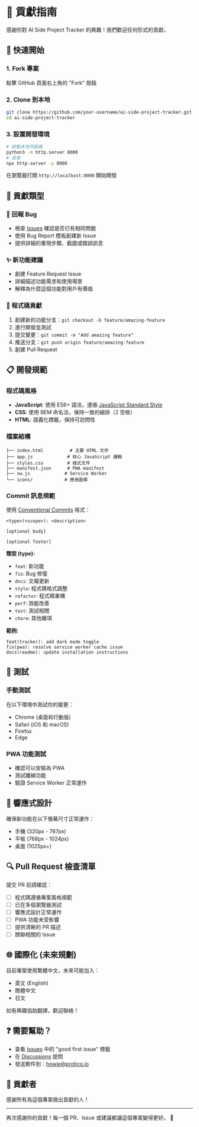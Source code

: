 # 🤝 貢獻指南

感謝你對 AI Side Project Tracker 的興趣！我們歡迎任何形式的貢獻。

## 🚀 快速開始

### 1. Fork 專案
點擊 GitHub 頁面右上角的 "Fork" 按鈕

### 2. Clone 到本地
```bash
git clone https://github.com/your-username/ai-side-project-tracker.git
cd ai-side-project-tracker
```

### 3. 設置開發環境
```bash
# 啟動本地伺服器
python3 -m http.server 8000
# 或者
npx http-server -p 8000
```

在瀏覽器打開 `http://localhost:8000` 開始開發

## 📝 貢獻類型

### 🐛 回報 Bug
- 檢查 [Issues](https://github.com/your-username/ai-side-project-tracker/issues) 確認是否已有相同問題
- 使用 Bug Report 模板創建新 Issue
- 提供詳細的重現步驟、截圖或錯誤訊息

### ✨ 新功能建議
- 創建 Feature Request Issue
- 詳細描述功能需求和使用場景
- 解釋為什麼這個功能對用戶有價值

### 🔧 程式碼貢獻
1. 創建新的功能分支：`git checkout -b feature/amazing-feature`
2. 進行開發並測試
3. 提交變更：`git commit -m "Add amazing feature"`
4. 推送分支：`git push origin feature/amazing-feature`
5. 創建 Pull Request

## 📋 開發規範

### 程式碼風格
- **JavaScript**: 使用 ES6+ 語法，遵循 [JavaScript Standard Style](https://standardjs.com/)
- **CSS**: 使用 BEM 命名法，保持一致的縮排（2 空格）
- **HTML**: 語義化標籤，保持可訪問性

### 檔案結構
```
├── index.html          # 主要 HTML 文件
├── app.js             # 核心 JavaScript 邏輯
├── styles.css         # 樣式文件
├── manifest.json      # PWA manifest
├── sw.js             # Service Worker
└── icons/            # 應用圖標
```

### Commit 訊息規範
使用 [Conventional Commits](https://conventionalcommits.org/) 格式：

```
<type>(<scope>): <description>

[optional body]

[optional footer]
```

**類型 (type):**
- `feat`: 新功能
- `fix`: Bug 修復
- `docs`: 文檔更新
- `style`: 程式碼格式調整
- `refactor`: 程式碼重構
- `perf`: 效能改善
- `test`: 測試相關
- `chore`: 其他雜項

**範例:**
```
feat(tracker): add dark mode toggle
fix(pwa): resolve service worker cache issue
docs(readme): update installation instructions
```

## 🧪 測試

### 手動測試
在以下環境中測試你的變更：
- Chrome (桌面和行動版)
- Safari (iOS 和 macOS)
- Firefox
- Edge

### PWA 功能測試
- 確認可以安裝為 PWA
- 測試離線功能
- 驗證 Service Worker 正常運作

## 📱 響應式設計

確保新功能在以下螢幕尺寸正常運作：
- 手機 (320px - 767px)
- 平板 (768px - 1024px)
- 桌面 (1025px+)

## 🔍 Pull Request 檢查清單

提交 PR 前請確認：

- [ ] 程式碼遵循專案風格規範
- [ ] 已在多個瀏覽器測試
- [ ] 響應式設計正常運作
- [ ] PWA 功能未受影響
- [ ] 提供清晰的 PR 描述
- [ ] 關聯相關的 Issue

## 🌐 國際化 (未來規劃)

目前專案使用繁體中文，未來可能加入：
- 英文 (English)
- 簡體中文
- 日文

如有興趣協助翻譯，歡迎聯絡！

## ❓ 需要幫助？

- 查看 [Issues](https://github.com/your-username/ai-side-project-tracker/issues) 中的 "good first issue" 標籤
- 在 [Discussions](https://github.com/your-username/ai-side-project-tracker/discussions) 提問
- 發送郵件到：howie@protico.io

## 🙏 貢獻者

感謝所有為這個專案做出貢獻的人！

<!-- 這裡會自動生成貢獻者列表 -->

---

再次感謝你的貢獻！每一個 PR、Issue 或建議都讓這個專案變得更好。 🚀 